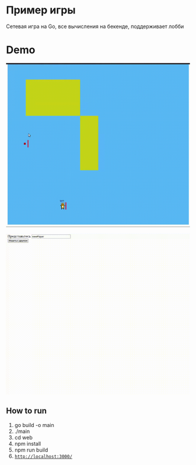 # Пример игры

Сетевая игра на Go, все вычисления на бекенде, поддерживает лобби

# Demo

![](demo.gif)

![](network_demo.gif)

## How to run

1. go build -o main
2. ./main
3. cd web
4. npm install
5. npm run build
6. [`http://localhost:3000/`](http://localhost:3000/)
